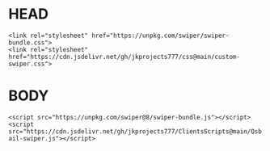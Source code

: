 # HEAD

```<link rel="stylesheet" href="https://unpkg.com/swiper/swiper-bundle.css">```<br/>
```<link rel="stylesheet" href="https://cdn.jsdelivr.net/gh/jkprojects777/css@main/custom-swiper.css">```

# BODY

```<script src="https://unpkg.com/swiper@8/swiper-bundle.js"></script>```<br/>
```<script src="https://cdn.jsdelivr.net/gh/jkprojects777/ClientsScripts@main/Qsbail-swiper.js"></script>```

